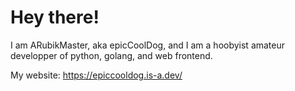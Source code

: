 # Hey there!

I am ARubikMaster, aka epicCoolDog, and I am a hoobyist amateur developper of python, golang, and web frontend.

My website: https://epiccooldog.is-a.dev/
